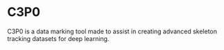 # C3P0
C3P0 is a data marking tool made to assist in creating advanced skeleton tracking datasets for deep learning.